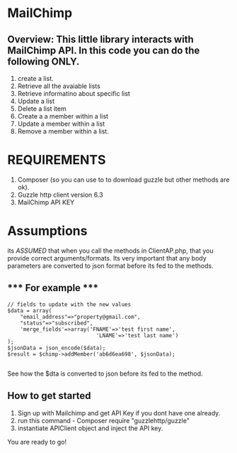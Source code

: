 

# MailChimp

Overview:
This little library interacts with MailChimp API. In this code you can do the following ONLY.
---------------------------------------------------------------------------------------------------
1) create a list.
2) Retrieve all the avaiable lists
3) Retrieve informatino about specific list
4) Update a list
5) Delete a list item
6) Create a a member within a list
7) Update a member within a list
8) Remove a member within a list.


REQUIREMENTS
=======================
1) Composer (so you can use to to download guzzle but other methods are ok).
1) Guzzle http client version 6.3
2) MailChimp API KEY


Assumptions 
=============
its *ASSUMED* that when you call the methods in ClientAP.php, that you provide correct arguments/formats.
Its very important that any body parameters are converted to json format before its fed to the methods.



*** For example ***
-----

```
// fields to update with the new values
$data = array(
    "email_address"=>"property@gmail.com",
    "status"=>"subscribed",
    'merge_fields'=>array('FNAME'=>'test first name',
                            'LNAME'=>'test last name')
);
$jsonData = json_encode($data);
$result = $chimp->addMember('ab6d6ea698', $jsonData);


```

See how the $dta is converted to json before its fed to the method.

How to get started
-------------------------------------------

1) Sign up with Mailchimp and get API Key if you dont have one already.
2) run this command  - Composer require "guzzlehttp/guzzle"
3) instantiate APIClient object and inject the API key.

You are ready to go!





